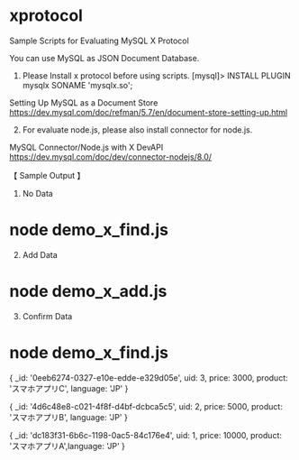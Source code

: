 # xprotocol
Sample Scripts for Evaluating MySQL X Protocol

You can use MySQL as JSON Document Database.

1) Please Install x protocol before using scripts.
[mysql]> INSTALL PLUGIN mysqlx SONAME 'mysqlx.so';

Setting Up MySQL as a Document Store
https://dev.mysql.com/doc/refman/5.7/en/document-store-setting-up.html

2) For evaluate node.js, please also install connector for node.js.

MySQL Connector/Node.js with X DevAPI
https://dev.mysql.com/doc/dev/connector-nodejs/8.0/



【 Sample Output 】

1) No Data
# node demo_x_find.js 

2) Add Data
# node demo_x_add.js 

3) Confirm Data
# node demo_x_find.js 

{ _id: '0eeb6274-0327-e10e-edde-e329d05e', uid: 3, price: 3000, product: 'スマホアプリC', language: 'JP' }

{ _id: '4d6c48e8-c021-4f8f-d4bf-dcbca5c5', uid: 2, price: 5000, product: 'スマホアプリB', language: 'JP' }

{ _id: 'dc183f31-6b6c-1198-0ac5-84c176e4', uid: 1, price: 10000, product: 'スマホアプリA',language: 'JP' }
